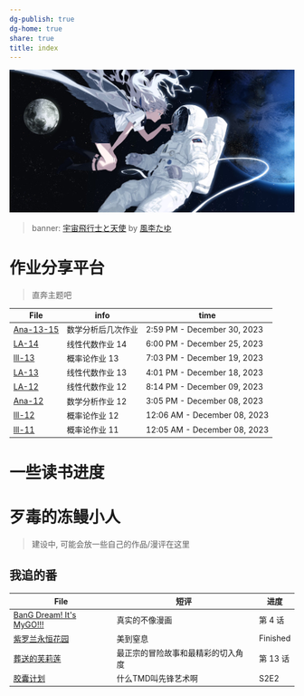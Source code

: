 ```yaml
---
dg-publish: true
dg-home: true
share: true
title: index
---
```


![F2IH_RsbYAAl8f3.jpg](../source/img/F2IH_RsbYAAl8f3.jpg)
> banner: [宇宙飛行士と天使](https://twitter.com/kazari_tayu/status/1684917999298654208/photo/1) by [風李たゆ](https://twitter.com/kazari_tayu)


# 作业分享平台

> 直奔主题吧

| File                                          | info      | time                         |
| --------------------------------------------- | --------- | ---------------------------- |
| [Ana-13-15](./homeTasks/Ana-13-15.md) | 数学分析后几次作业 | 2:59 PM - December 30, 2023  |
| [LA-14](./homeTasks/LA-14.md)         | 线性代数作业 14 | 6:00 PM - December 25, 2023  |
| [lll-13](./homeTasks/lll-13.md)       | 概率论作业 13  | 7:03 PM - December 19, 2023  |
| [LA-13](./homeTasks/LA-13.md)         | 线性代数作业 13 | 4:01 PM - December 18, 2023  |
| [LA-12](./homeTasks/LA-12.md)         | 线性代数作业 12 | 8:14 PM - December 09, 2023  |
| [Ana-12](./homeTasks/Ana-12.md)       | 数学分析作业 12 | 3:05 PM - December 08, 2023  |
| [lll-12](./homeTasks/lll-12.md)       | 概率论作业 12  | 12:06 AM - December 08, 2023 |
| [lll-11](./homeTasks/lll-11.md)       | 概率论作业 11  | 12:05 AM - December 08, 2023 |


# 一些读书进度

# 歹毒的冻鳗小人

> 建设中, 可能会放一些自己的作品/漫评在这里

## 我追的番

| File                                                              | 短评                | 进度       |
| ----------------------------------------------------------------- | ----------------- | -------- |
| [BanG Dream! It's MyGO!!!](../bangumi/BanG%20Dream!%20It's%20MyGO!!!.md) | 真实的不像漫画           | 第 4 话    |
| [紫罗兰永恒花园](../bangumi/%E7%B4%AB%E7%BD%97%E5%85%B0%E6%B0%B8%E6%81%92%E8%8A%B1%E5%9B%AD.md)                                   | 美到窒息              | Finished |
| [葬送的芙莉莲](../bangumi/%E8%91%AC%E9%80%81%E7%9A%84%E8%8A%99%E8%8E%89%E8%8E%B2.md)                                     | 最正宗的冒险故事和最精彩的切入角度 | 第 13 话   |
| [胶囊计划](../bangumi/%E8%83%B6%E5%9B%8A%E8%AE%A1%E5%88%92.md)                                         | 什么TMD叫先锋艺术啊       | S2E2     |

